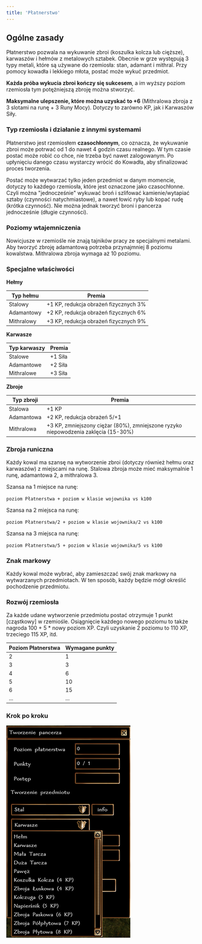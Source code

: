 ```yaml
---
title: 'Płatnerstwo'
---
```



## Ogólne zasady

Płatnerstwo pozwala na wykuwanie zbroi (koszulka kolcza lub cięższe), karwaszów i hełmów z metalowych sztabek. Obecnie w grze występują 3 typy metali, które są używane do rzemiosła: stan, adamant i mithral. Przy pomocy kowadła i lekkiego młota, postać może wykuć przedmiot.

**Każda próba wykucia zbroi kończy się sukcesem**, a im wyższy poziom rzemiosła tym potężniejszą zbroję można stworzyć.

**Maksymalne ulepszenie, które można uzyskać to +6** (Mithralowa zbroja z 3 slotami na runę + 3 Runy Mocy). Dotyczy to zarówno KP, jak i Karwaszów Siły.

### Typ rzemiosła i działanie z innymi systemami

Płatnerstwo jest rzemiosłem **czasochłonnym**, co oznacza, że wykuwanie zbroi może potrwać od 1 do nawet 4 godzin czasu realnego. W tym czasie postać może robić co chce, nie trzeba być nawet zalogowanym. Po upłynięciu danego czasu wystarczy wrócić do Kowadła, aby sfinalizować proces tworzenia.

Postać może wytwarzać tylko jeden przedmiot w danym momencie, dotyczy to każdego rzemiosła, które jest oznaczone jako czasochłonne. Czyli można "jednocześnie" wykuwać broń i szlifować kamienie/wytapiać sztaby (czynności natychmiastowe), a nawet łowić ryby lub kopać rudę (krótka czynność). Nie można jednak tworzyć broni i pancerza jednocześnie (długie czynności).

### Poziomy wtajemniczenia

Nowicjusze w rzemiośle nie znają tajników pracy ze specjalnymi metalami. Aby tworzyć zbroję adamantową potrzeba przynajmniej 8 poziomu kowalstwa. Mithralowa zbroja wymaga aż 10 poziomu.

### Specjalne właściwości

**Hełmy**

| Typ hełmu  | Premia                                |
|------------|---------------------------------------|
| Stalowy    | +1 KP, redukcja obrażeń fizycznych 3% |
| Adamantowy | +2 KP, redukcja obrażeń fizycznych 6% |
| Mithralowy | +3 KP, redukcja obrażeń fizycznych 9% |

**Karwasze**

| Typ karwaszy  | Premia  |
|------------|---------|
| Stalowe    | +1 Siła |
| Adamantowe | +2 Siła |
| Mithralowe | +3 Siła |

**Zbroje**

| Typ zbroji  | Premia                                                                              |
|------------|-------------------------------------------------------------------------------------|
| Stalowa    | +1 KP                                                                               |
| Adamantowa | +2 KP, redukcja obrażeń 5/+1                                                        |
| Mithralowa | +3 KP, zmniejszony ciężar (80%), zmniejszone ryzyko niepowodzenia zaklęcia (15-30%) |

### Zbroja runiczna

Każdy kowal ma szansę na wytworzenie zbroi (dotyczy również hełmu oraz karwaszów) z miejscami na runę. Stalowa zbroja może mieć maksymalnie 1 runę, adamantowa 2, a mithralowa 3.

Szansa na 1 miejsce na runę:

``poziom Płatnerstwa + poziom w klasie wojownika vs k100``

Szansa na 2 miejsca na runę:

``poziom Płatnerstwa/2 + poziom w klasie wojownika/2 vs k100``

Szansa na 3 miejsca na runę:

``poziom Płatnerstwa/5 + poziom w klasie wojownika/5 vs k100``

### Znak markowy

Każdy kowal może wybrać, aby zamieszczać swój znak markowy na wytwarzanych przedmiotach. W ten sposób, każdy będzie mógł określić pochodzenie przedmiotu.

### Rozwój rzemiosła

Za każde udane wytworzenie przedmiotu postać otrzymuje 1 punkt [cząstkowy] w rzemiośle. Osiągnięcie każdego nowego poziomu to także nagroda 100 + 5 * nowy poziom XP. Czyli uzyskanie 2 poziomu to 110 XP, trzeciego 115 XP, itd.

| Poziom Płatnerstwa | Wymagane punkty |
|--------------------|-----------------|
| 2                  | 1               |
| 3                  | 3               |
| 4                  | 6               |
| 5                  | 10              |
| 6                  | 15              |
| ...                | ...             |

### Krok po kroku

![dialog płatnerstwo](../../static/img/wiki/wiki-rzemioslo/platnerstwo-1.png)